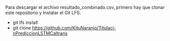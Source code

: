 Para descargar el archivo resultado_combinado.csv, primero hay que clonar este repositorio y Instalar el Git LFS.
- git lfs install
- git clone https://github.com/KituNaranjo/Titulaci-nPrediccionLSTMCaltrans
